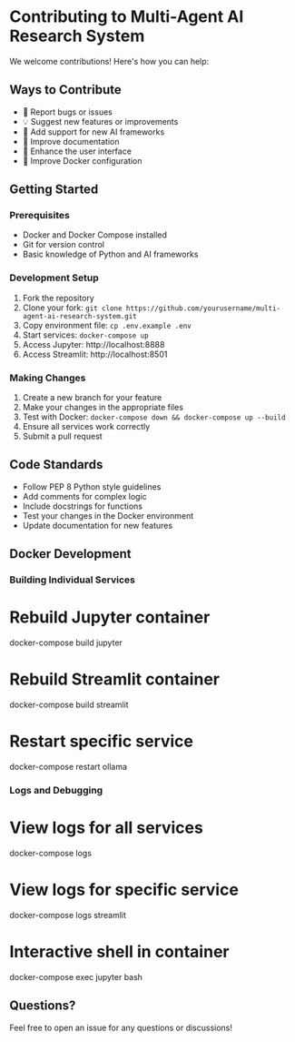 # Contributing to Multi-Agent AI Research System

We welcome contributions! Here's how you can help:

## Ways to Contribute

- 🐛 Report bugs or issues
- 💡 Suggest new features or improvements
- 🔧 Add support for new AI frameworks
- 📝 Improve documentation
- 🎨 Enhance the user interface
- 🐳 Improve Docker configuration

## Getting Started

### Prerequisites
- Docker and Docker Compose installed
- Git for version control
- Basic knowledge of Python and AI frameworks

### Development Setup
1. Fork the repository
2. Clone your fork: `git clone https://github.com/yourusername/multi-agent-ai-research-system.git`
3. Copy environment file: `cp .env.example .env`
4. Start services: `docker-compose up`
5. Access Jupyter: http://localhost:8888
6. Access Streamlit: http://localhost:8501

### Making Changes
1. Create a new branch for your feature
2. Make your changes in the appropriate files
3. Test with Docker: `docker-compose down && docker-compose up --build`
4. Ensure all services work correctly
5. Submit a pull request

## Code Standards

- Follow PEP 8 Python style guidelines
- Add comments for complex logic
- Include docstrings for functions
- Test your changes in the Docker environment
- Update documentation for new features

## Docker Development

### Building Individual Services

# Rebuild Jupyter container
docker-compose build jupyter

# Rebuild Streamlit container  
docker-compose build streamlit

# Restart specific service
docker-compose restart ollama

### Logs and Debugging

# View logs for all services
docker-compose logs

# View logs for specific service
docker-compose logs streamlit

# Interactive shell in container
docker-compose exec jupyter bash

## Questions?

Feel free to open an issue for any questions or discussions!